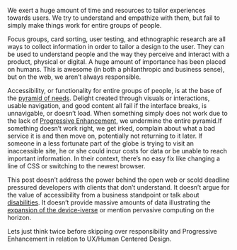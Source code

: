 

We exert a huge amount of time and resources to tailor experiences towards users. We try to understand and
empathize with them, but fail to simply make things work for entire groups of people.

Focus groups, card sorting, user testing, and ethnographic research are all ways to collect information in
order to tailor a design to the user. They can be used to understand people and the way they perceive and
interact with a product, physical or digital. A huge amount of importance has been placed on humans. This is
awesome (in both a philanthropic and business sense), but on the web, we aren’t always responsible.

Accessibility, or functionality for entire groups of people, is at the base of the [pyramid of
needs](http://www.smashingmagazine.com/2010/04/26/designing-for-a-hierarchy-of-needs/). Delight created
through visuals or interactions, usable navigation, and good content all fail if the interface breaks, is
unnavigable, or doesn’t load. When something simply does not work due to the lack of [Progressive
Enhancement](http://alistapart.com/article/understandingprogressiveenhancement), we undermine the entire
pyramid.If something doesn’t work right, we get irked, complain about what a bad service it is and then
move on, potentially not returning to it later. If someone in a less fortunate part of the globe is trying to
visit an inaccessible site, he or she could incur costs for data or be unable to reach important information.
In their context, there’s no easy fix like changing a line of CSS or switching to the newest browser.

This post doesn’t address the power behind the open web or scold deadline pressured developers with clients
that don’t understand. It doesn’t argue for the value of accessibility from a business standpoint or talk
about [disabilities](http://a11yproject.com/posts/myth-accessibility-is-blind-people/). It doesn’t provide
massive amounts of data illustrating the [expansion of the
device-iverse](http://opensignal.com/reports/fragmentation-2013/) or mention pervasive computing on the
horizon.

Lets just think twice before skipping over responsibility and Progressive Enhancement in relation to UX/Human
Centered Design.